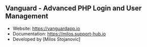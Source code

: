 ## Vanguard - Advanced PHP Login and User Management

- Website: https://vanguardapp.io
- Documentation: https://milos.support-hub.io
- Developed by [Milos Stojanovic]
